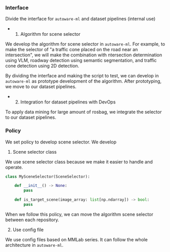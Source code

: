 ### Interface

Divide the interface for `autoware-ml` and dataset pipelines (internal use)

- 1. Algorithm for scene selector

We develop the algorithm for scene selector in `autoware-ml`.
For example, to make the selector of "a traffic cone placed on the road near an intersection", we will make the combination with ntersection determination using VLM, roadway detection using semantic segmentation, and traffic cone detection using 2D detection.

By dividing the interface and making the script to test, we can develop in `autoware-ml` as prototype development of the algorithm.
After prototyping, we move to our dataset pipelines.

- 2. Integration for dataset pipelines with DevOps

To apply data mining for large amount of rosbag, we integrate the selector to our dataset pipelines.

### Policy

We set policy to develop scene selector.
We develop

1. Scene selector class

We use scene selector class because we make it easier to handle and operate.

```py
class MySceneSelector(SceneSelector):

    def __init__() -> None:
        pass

    def is_target_scene(image_array: list[np.ndarray]) -> bool:
        pass
```

When we follow this policy, we can move the algorithm scene selector between each repository.

2. Use config file

We use config files based on MMLab series.
It can follow the whole architecture in `autoware-ml`.
